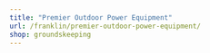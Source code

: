 ```yaml
---
title: "Premier Outdoor Power Equipment"
url: /franklin/premier-outdoor-power-equipment/
shop: groundskeeping
---
```

